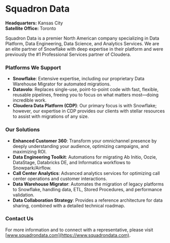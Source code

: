 # Squadron Data

**Headquarters:** Kansas City  
**Satellite Office:** Toronto

Squadron Data is a premier North American company specializing in Data Platform, Data Engineering, Data Science, and Analytics Services. We are an elite partner of Snowflake with deep expertise in their platform and were previously the #1 Professional Services partner of Cloudera.

### Platforms We Support

- **Snowflake**: Extensive expertise, including our proprietary Data Warehouse Migrator for automated migrations.
- **Datavolo**: Replaces single-use, point-to-point code with fast, flexible, reusable pipelines, freeing you to focus on what matters most—doing incredible work.
- **Cloudera Data Platform (CDP)**: Our primary focus is with Snowflake; however, our expertise in CDP provides our clients with stellar resources to assist with migrations of any size.

### Our Solutions

- **Enhanced Customer 360**: Transform your omnichannel presence by deeply understanding your audience, optimizing campaigns, and maximizing ROI.
- **Data Engineering Toolkit**: Automations for migrating Ab Initio, Oozie, DataStage, Databricks DE, and Informatica workflows to Snowpark/Airflow.
- **Call Center Analytics**: Advanced analytics services for optimizing call center operations and customer interactions.
- **Data Warehouse Migrator**: Automates the migration of legacy platforms to Snowflake, handling data, ETL, Stored Procedures, and performance validation.
- **Data Collaboration Strategy**: Provides a reference architecture for data sharing, combined with a detailed technical roadmap.

### Contact Us

For more information and to connect with a representative, please visit [www.squadrondata.com](https://www.squadrondata.com).
